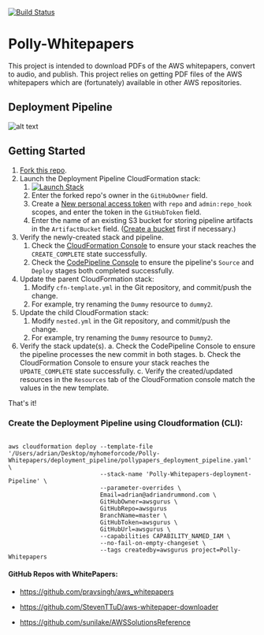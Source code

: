 
[![Build Status](https://travis-ci.org/drumadrian/Polly-Whitepapers.svg?branch=master)](https://travis-ci.org/drumadrian/Polly-Whitepapers.svg?branch=master)


# Polly-Whitepapers
This project is intended to download PDFs of the AWS whitepapers, convert to audio, and publish.  This project relies on getting PDF files of the AWS whitepapers which are (fortunately) available in other AWS repositories.  



## Deployment Pipeline

![alt text](https://raw.githubusercontent.com/drumadrian/Polly-Whitepapers/master/Polly_Papers_Deployment_Flow.png)



## Getting Started

1. [Fork this repo](fork).
2. Launch the Deployment Pipeline CloudFormation stack:
    1. [![Launch Stack](https://cdn.rawgit.com/buildkite/cloudformation-launch-stack-button-svg/master/launch-stack.svg)](https://console.aws.amazon.com/cloudformation/home#/stacks/new?stackName=polly-whitepapers-deployment-pipeline&templateURL=https://s3.amazonaws.com/wjordan-aws-codepipeline/cfn-template.yml)
    2. Enter the forked repo's owner in the `GitHubOwner` field.
    3. Create a [New personal access token](https://github.com/settings/tokens/new) with `repo` and `admin:repo_hook` scopes, and enter the token in the `GitHubToken` field.
    4. Enter the name of an existing S3 bucket for storing pipeline artifacts in the `ArtifactBucket` field. ([Create a bucket](http://docs.aws.amazon.com/AmazonS3/latest/gsg/CreatingABucket.html) first if necessary.)
3. Verify the newly-created stack and pipeline.
    1. Check the [CloudFormation Console](https://console.aws.amazon.com/cloudformation) to ensure your stack reaches the `CREATE_COMPLETE` state successfully.
    2. Check the [CodePipeline Console](https://console.aws.amazon.com/codepipeline) to ensure the pipeline's `Source` and `Deploy` stages both completed successfully.
4. Update the parent CloudFormation stack:
    1. Modify `cfn-template.yml` in the Git repository, and commit/push the change.
    2. For example, try renaming the `Dummy` resource to `dummy2`.
5. Update the child CloudFormation stack:
    1. Modify `nested.yml` in the Git repository, and commit/push the change.
    2. For example, try renaming the `Dummy` resource to `Dummy2`.
6. Verify the stack update(s).
  a. Check the CodePipeline Console to ensure the pipeline processes the new commit in both stages.
  b. Check the CloudFormation Console to ensure your stack reaches the `UPDATE_COMPLETE` state successfully.
  c. Verify the created/updated resources in the `Resources` tab of the CloudFormation console match the values in the new template.

That's it!



### Create the Deployment Pipeline using Cloudformation (CLI): 

```

aws cloudformation deploy --template-file '/Users/adrian/Desktop/myhomeforcode/Polly-Whitepapers/deployment_pipeline/pollypapers_deployment_pipeline.yaml' \
                          --stack-name 'Polly-Whitepapers-deployment-Pipeline' \
                          --parameter-overrides \ 
                          Email=adrian@adriandrummond.com \
                          GitHubOwner=awsgurus \ 
                          GitHubRepo=awsgurus 
                          BranchName=master \ 
                          GitHubToken=awsgurus \ 
                          GitHubUrl=awsgurus \
                          --capabilities CAPABILITY_NAMED_IAM \
                          --no-fail-on-empty-changeset \
                          --tags createdby=awsgurus project=Polly-Whitepapers

```





#### GitHub Repos with WhitePapers:

- https://github.com/pravsingh/aws_whitepapers

- https://github.com/StevenTTuD/aws-whitepaper-downloader

- https://github.com/sunilake/AWSSolutionsReference




